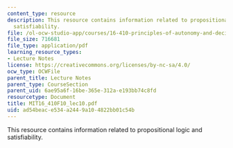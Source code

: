 ```yaml
---
content_type: resource
description: This resource contains information related to propositional logic and
  satisfiability.
file: /ol-ocw-studio-app/courses/16-410-principles-of-autonomy-and-decision-making-fall-2010/ad54beace534a2449a104822bb01c54b_MIT16_410F10_lec10.pdf
file_size: 716681
file_type: application/pdf
learning_resource_types:
- Lecture Notes
license: https://creativecommons.org/licenses/by-nc-sa/4.0/
ocw_type: OCWFile
parent_title: Lecture Notes
parent_type: CourseSection
parent_uid: 6ae95a6f-16be-365e-312a-e193bb74c8fd
resourcetype: Document
title: MIT16_410F10_lec10.pdf
uid: ad54beac-e534-a244-9a10-4822bb01c54b
---
```

This resource contains information related to propositional logic and satisfiability.